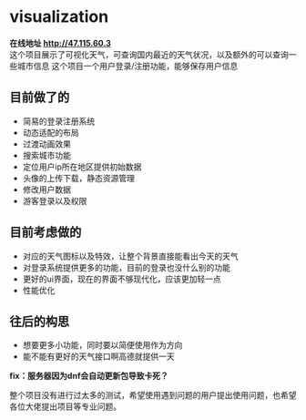 # visualization
 **在线地址 http://47.115.60.3**  
这个项目展示了可视化天气，可查询国内最近的天气状况，以及额外的可以查询一些城市信息
这个项目一个用户登录/注册功能，能够保存用户信息

## 目前做了的
- 简易的登录注册系统
- 动态适配的布局
- 过渡动画效果
- 搜索城市功能
- 定位用户ip所在地区提供初始数据
- 头像的上传下载，静态资源管理
- 修改用户数据
- 游客登录以及权限

## 目前考虑做的
- 对应的天气图标以及特效，让整个背景直接能看出今天的天气
- 对登录系统提供更多的功能，目前的登录也没什么别的功能
- 更好的ui界面，现在的界面不够现代化，应该更加轻一点
- 性能优化
  
## 往后的构思
- 想要更多小功能，同时要以简便使用作为方向
- 能不能有更好的天气接口啊高德就提供一天

**fix：服务器因为dnf会自动更新包导致卡死？**

整个项目没有进行过太多的测试，希望使用遇到问题的用户提出使用问题，也希望各位大佬提出项目等专业问题。

